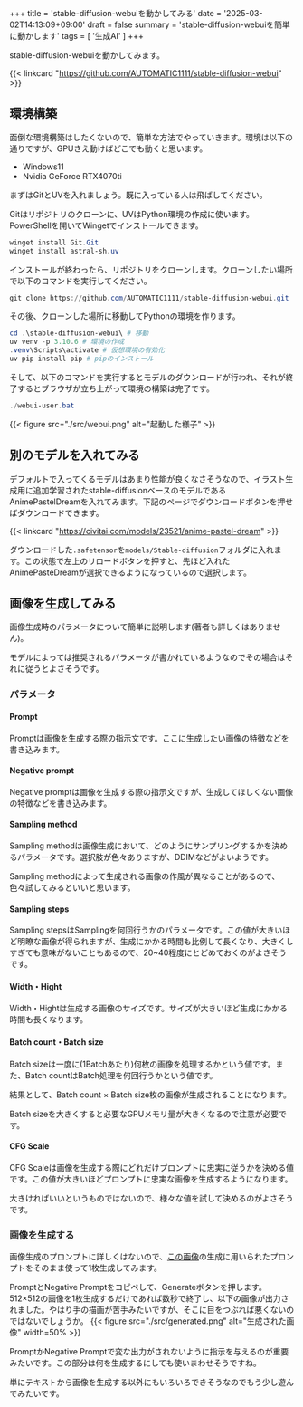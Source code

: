 +++
title = 'stable-diffusion-webuiを動かしてみる'
date = '2025-03-02T14:13:09+09:00'
draft = false
summary = 'stable-diffusion-webuiを簡単に動かします'
tags = [ '生成AI' ]
+++

stable-diffusion-webuiを動かしてみます。

{{< linkcard "https://github.com/AUTOMATIC1111/stable-diffusion-webui" >}}

## 環境構築
面倒な環境構築はしたくないので、簡単な方法でやっていきます。環境は以下の通りですが、GPUさえ動けばどこでも動くと思います。

- Windows11
- Nvidia GeForce RTX4070ti

まずはGitとUVを入れましょう。既に入っている人は飛ばしてください。

Gitはリポジトリのクローンに、UVはPython環境の作成に使います。PowerShellを開いてWingetでインストールできます。

```powershell
winget install Git.Git
winget install astral-sh.uv
```

インストールが終わったら、リポジトリをクローンします。クローンしたい場所で以下のコマンドを実行してください。

```powershell
git clone https://github.com/AUTOMATIC1111/stable-diffusion-webui.git
```

その後、クローンした場所に移動してPythonの環境を作ります。
```powershell
cd .\stable-diffusion-webui\ # 移動
uv venv -p 3.10.6 # 環境の作成
.venv\Scripts\activate # 仮想環境の有効化
uv pip install pip # pipのインストール
```

そして、以下のコマンドを実行するとモデルのダウンロードが行われ、それが終了するとブラウザが立ち上がって環境の構築は完了です。

```powershell
./webui-user.bat
```

{{< figure src="./src/webui.png" alt="起動した様子" >}}

## 別のモデルを入れてみる
デフォルトで入ってくるモデルはあまり性能が良くなさそうなので、イラスト生成用に追加学習されたstable-diffusionベースのモデルであるAnimePastelDreamを入れてみます。下記のページでダウンロードボタンを押せばダウンロードできます。

{{< linkcard "https://civitai.com/models/23521/anime-pastel-dream" >}}

ダウンロードした`.safetensor`を`models/Stable-diffusion`フォルダに入れます。この状態で左上のリロードボタンを押すと、先ほど入れたAnimePasteDreamが選択できるようになっているので選択します。

## 画像を生成してみる
画像生成時のパラメータについて簡単に説明します(著者も詳しくはありません)。

モデルによっては推奨されるパラメータが書かれているようなのでその場合はそれに従うとよさそうです。

### パラメータ
#### Prompt
Promptは画像を生成する際の指示文です。ここに生成したい画像の特徴などを書き込みます。

#### Negative prompt
Negative promptは画像を生成する際の指示文ですが、生成してほしくない画像の特徴などを書き込みます。

#### Sampling method
Sampling methodは画像生成において、どのようにサンプリングするかを決めるパラメータです。選択肢が色々ありますが、DDIMなどがよいようです。

Sampling methodによって生成される画像の作風が異なることがあるので、色々試してみるといいと思います。

#### Sampling steps
Sampling stepsはSamplingを何回行うかのパラメータです。この値が大きいほど明瞭な画像が得られますが、生成にかかる時間も比例して長くなり、大きくしすぎても意味がないこともあるので、20~40程度にとどめておくのがよさそうです。

#### Width・Hight
Width・Hightは生成する画像のサイズです。サイズが大きいほど生成にかかる時間も長くなります。

#### Batch count・Batch size
Batch sizeは一度に(1Batchあたり)何枚の画像を処理するかという値です。また、Batch countはBatch処理を何回行うかという値です。

結果として、Batch count × Batch size枚の画像が生成されることになります。

Batch sizeを大きくすると必要なGPUメモリ量が大きくなるので注意が必要です。

#### CFG Scale
CFG Scaleは画像を生成する際にどれだけプロンプトに忠実に従うかを決める値です。この値が大きいほどプロンプトに忠実な画像を生成するようになります。

大きければいいというものではないので、様々な値を試して決めるのがよさそうです。

### 画像を生成する
画像生成のプロンプトに詳しくはないので、[この画像](https://civitai.com/images/316170)の生成に用いられたプロンプトをそのまま使って1枚生成してみます。

PromptとNegative Promptをコピペして、Generateボタンを押します。512×512の画像を1枚生成するだけであれば数秒で終了し、以下の画像が出力されました。やはり手の描画が苦手みたいですが、そこに目をつぶれば悪くないのではないでしょうか。
{{< figure src="./src/generated.png" alt="生成された画像" width=50% >}}

PromptかNegative Promptで変な出力がされないように指示を与えるのが重要みたいです。この部分は何を生成するにしても使いまわせそうですね。

単にテキストから画像を生成する以外にもいろいろできそうなのでもう少し遊んでみたいです。
